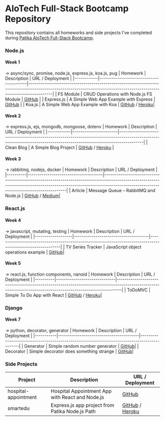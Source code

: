 
# AloTech Full-Stack Bootcamp Repository

This repository contains all homeworks and side projects I've completed during [Patika AloTech Full-Stack Bootcamp](https://www.patika.dev).

### Node.js

#### Week 1

-> async/sync, promise, node.js, express.js, koa.js, pug
| Homework   | Description                             | URL / Deployment                                                                                                                                                       |
|------------|-----------------------------------------|------------------------------------------------------------------------------------------------------------------------------------------------------------------------|
| FS Module  | CRUD Operations with Node.js FS Module  | [GitHub](https://github.com/AloTech-Full-Stack-Bootcamp/eren-tanriverdioglu/blob/main/week_1/fsCRUD.js)                                                                |
| Express.js | A Simple Web App Example with Express   | [GitHub](https://github.com/AloTech-Full-Stack-Bootcamp/eren-tanriverdioglu/tree/main/week_1/expressjs_example)                                                        |
| Koa.js     | A Simple Web App Example with Koa       | [GitHub](https://github.com/AloTech-Full-Stack-Bootcamp/eren-tanriverdioglu/tree/main/week_1/koajs_example) / [Heroku](https://fathomless-citadel-80834.herokuapp.com/)|

#### Week 2

-> express.js, ejs, mongodb, mongoose, dotenv
| Homework   | Description           | URL / Deployment                                                                                                                                                       |
|------------|-----------------------|------------------------------------------------------------------------------------------------------------------------------------------------------------------------|
| Clean Blog | A Simple Blog Project | [GitHub](https://github.com/AloTech-Full-Stack-Bootcamp/eren-tanriverdioglu/tree/main/week_2/clean_blog) / [Heroku](https://rocky-depths-04062.herokuapp.com/)         |


#### Week 3

-> rabbitmq, nodejs, docker
| Homework | Description                          | URL / Deployment                                                                                                                                                                                                      |
|----------|--------------------------------------|-----------------------------------------------------------------------------------------------------------------------------------------------------------------------------------------------------------------------|
| Article  | Message Queue – RabbitMQ and Node.js | [GitHub](https://github.com/AloTech-Full-Stack-Bootcamp/eren-tanriverdioglu/tree/main/week_3/rabbitmq_node_example) / [Medium](https://medium.com/@erentnr/message-queue-a-rabbitmq-example-with-node-js-ec9293b154f5)|


### React.js

#### Week 4

 -> javascript, mutating, testing
| Homework          | Description                          | URL / Deployment                                                                                             |
|-------------------|--------------------------------------|--------------------------------------------------------------------------------------------------------------|
| TV Series Tracker | JavaScript object operations example | [GitHub](https://github.com/AloTech-Full-Stack-Bootcamp/eren-tanriverdioglu/tree/main/week_4/TVSeriesTracker)|


#### Week 5

 -> react.js, function components, nanoid
| Homework | Description                  | URL / Deployment                                                                                                                                             |
|----------|------------------------------|--------------------------------------------------------------------------------------------------------------------------------------------------------------|
| ToDoMVC  | Simple To Do App with React  | [GitHub](https://github.com/AloTech-Full-Stack-Bootcamp/eren-tanriverdioglu/tree/main/week_5/todomvc) / [Heroku](https://afternoon-dawn-67239.herokuapp.com/)|


### Django

#### Week 7

-> python, decorator, generator
| Homework  | Description                             | URL / Deployment                                                                             |
|-----------|-----------------------------------------|----------------------------------------------------------------------------------------------|
| Generator | Simple random number generator          | [GitHub](https://github.com/AloTech-Full-Stack-Bootcamp/eren-tanriverdioglu/blob/main/week_7/random_number_generator.py)|
| Decorator | Simple decorator does something strange | [GitHub](https://github.com/AloTech-Full-Stack-Bootcamp/eren-tanriverdioglu/blob/main/week_7/my_awesome_decorator.py)|


### Side Projects

| Project              | Description                                     | URL / Deployment                                                                                                                                       |
|----------------------|-------------------------------------------------|--------------------------------------------------------------------------------------------------------------------------------------------------------|
| hospital-appointment | Hospital Appointment App with React and Node.js | [GitHub](https://github.com/erentnr/hospital-appointment)                                                                                              |
| smartedu             | Express.js app project from Patika Node.js Path | [GitHub](https://github.com/AloTech-Full-Stack-Bootcamp/eren-tanriverdioglu/tree/main/smartedu) / [Heroku](https://enigmatic-reef-04885.herokuapp.com/)|
